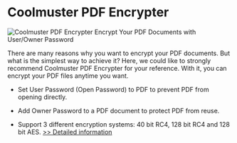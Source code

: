 # Coolmuster PDF Encrypter
![Coolmuster PDF Encrypter](https://mycommerce.akamaized.net/api/pimages/P300882031/BIG/300882031.PNG)
Encrypt Your PDF Documents with User/Owner Password

There are many reasons why you want to encrypt your PDF documents. But what is the simplest way to achieve it? Here, we could like to strongly recommend Coolmuster PDF Encrypter for your reference. With it, you can encrypt your PDF files anytime you want.

* Set User Password (Open Password) to PDF to prevent PDF from opening directly.

* Add Owner Password to a PDF document to protect PDF from reuse.

* Support 3 different encryption systems: 40 bit RC4, 128 bit RC4 and 128 bit AES.
[>> Detailed information](https://secure.shareit.com/shareit/product.html?productid=300882031&affiliateid=200057808)